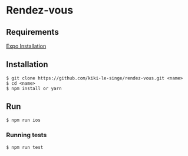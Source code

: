 # Rendez-vous

## Requirements

[Expo Installation](https://docs.expo.dev/get-started/installation/)

## Installation

```shell
$ git clone https://github.com/kiki-le-singe/rendez-vous.git <name>
$ cd <name>
$ npm install or yarn
```

## Run

```bash
$ npm run ios
```

### Running tests

```bash
$ npm run test
```
